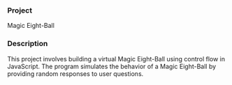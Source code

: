 ### Project
Magic Eight-Ball 

### Description 
This project involves building a virtual Magic Eight-Ball using control flow in JavaScript.
The program simulates the behavior of a Magic Eight-Ball by providing random responses to user questions.
